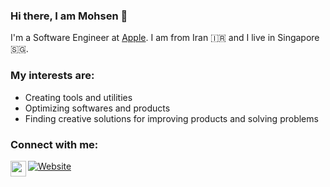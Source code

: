 ### Hi there, I am Mohsen 👋
I'm a Software Engineer at [Apple](https://www.apple.com). I am from Iran 🇮🇷  and I live in Singapore 🇸🇬. 

### My interests are: 
- Creating tools and utilities
- Optimizing softwares and products
- Finding creative solutions for improving products and solving problems

### Connect with me:
[![Website](https://img.shields.io/website?label=mohsenshafiei.com&style=for-the-badge&url=https%3A%2F%2Fcodestackr.com)][website]
[<img align="left" alt="mohsenshafiei | LinkedIn" width="25px" src="https://packagingspace.net/files/chunks/5d03ab97a0d5566f83000237/5d03aba5a0d5566f83000238.png" />][linkedin]
<br />

[website]: https://mohsenshafiei.com
[linkedin]: https://sg.linkedin.com/in/mohsen-shafiei-tafreshi-7250847b

